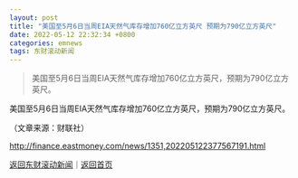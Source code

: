 ```yaml
---
layout: post
title: "美国至5月6日当周EIA天然气库存增加760亿立方英尺 预期为790亿立方英尺"
date: 2022-05-12 22:32:34 +0800
categories: emnews
tags: 东财滚动新闻
---
```

> 美国至5月6日当周EIA天然气库存增加760亿立方英尺，预期为790亿立方英尺。

<p>美国至5月6日当周EIA天然气库存增加760亿立方英尺，预期为790亿立方英尺。</p><p class="em_media">（文章来源：财联社）</p>

<http://finance.eastmoney.com/news/1351,202205122377567191.html>

[返回东财滚动新闻](//finews.withounder.com/emnews/)｜[返回首页](//finews.withounder.com/)